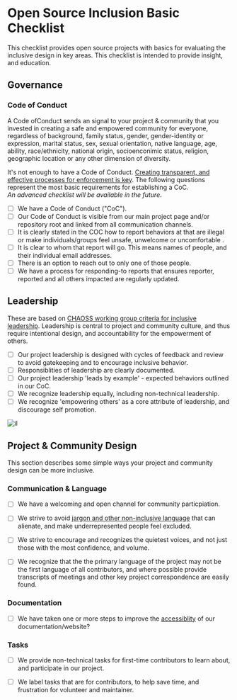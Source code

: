 # Open Source Inclusion Basic Checklist


This checklist provides open source projects with basics for evaluating the inclusive design in key areas.  This checklist is intended to provide insight, and education.

## Governance

### Code of Conduct
A Code ofConduct sends an  signal to your project & community that you invested in creating a safe and empowered community for everyone, regardless of background, family status, gender, gender-identity or expression, marital status, sex, sexual orientation, native language, age, ability, race/ethnicity, national origin, socioenconimic status, religion, geographic location or any other dimension of diversity.

It's not enough to have a Code of Conduct. [Creating transparent, and effective processes for enforcement is key](https://medium.com/mozilla-open-innovation/how-were-making-code-of-conduct-enforcement-real-and-scaling-it-3e382cf94415).  The following questions represent the most basic requirements for establishing a CoC.  
*An advanced checklist will be available in the future*.


- [ ] We have a Code of Conduct ("CoC").
- [ ] Our Code of Conduct is visible from our main project page and/or repository root and linked from all communication channels.
- [ ] It is clearly stated in the COC how to report behaviors at that are illegal or make individuals/groups feel unsafe, unwelcome or uncomfortable .
- [ ] It is clear to whom that report will go.  This means names of people, and their individual email addresses.
- [ ] There is an option to reach out to only one of those people.
- [ ] We have a process for responding-to reports that ensures reporter, reported and all others impacted are regularly updated.

## Leadership
These are based on [CHAOSS working group criteria for inclusive leadership](https://github.com/chaoss/wg-diversity-inclusion/blob/master/focus_areas/leadership/assets/leadership-principles.md).  Leadership is central to project and community culture, and thus require intentional design, and accountability for the empowerment of others. 

- [ ] Our project leadership is designed with cycles of feedback and review to avoid gatekeeping and to encourage inclusive behavior.
- [ ] Responsiblities of leadership are clearly documented.
- [ ] Our project leadership 'leads by example' - expected behaviors outlined in our CoC.
- [ ] We recognize leadership equally, including non-technical leadership.
- [ ] We recognize 'empowering others' as a core attribute of leadership, and discourage self promotion.

![il](https://mozilla.github.io/maintainer-cohort/img/il.png)

## Project & Community Design
This section describes some simple ways your project and community design can be more inclusive.  

### Communication & Language
- [ ] We have a welcoming and open channel for community particpiation.
- [ ] We strive to avoid [jargon and other non-inclusive language](https://open.buffer.com/inclusive-language-tech/) that can alienate, and make underrepresented people feel excluded.
- [ ] We strive to encourage and recognizes the quietest voices, and not just those with the most confidence, and volume.

- [ ] We recognize that the the primary language of the project may not be the first language of all contributors, and where possible provide transcripts of meetings and other key project correspondence are easily found.

### Documentation

- [ ] We have taken one or more steps to improve the [accessiblity](https://www.comprend.com/blog/2017/test-your-websites-accessibility/) of our documentation/website?  

### Tasks
- [ ] We provide non-technical tasks for first-time contributors to learn about, and participate in our project.
- [ ] We label tasks that are for contributors, to help save time, and frustration for volunteer and maintainer.

